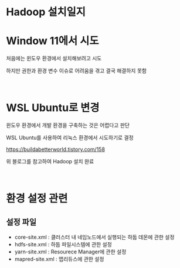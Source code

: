 # Hadoop 설치일지

# Window 11에서 시도

처음에는 윈도우 환경에서 설치해보려고 시도

하지만 권한과 환경 변수 이슈로 어려움을 겪고 결국 해결하지 못함

</br>

# WSL Ubuntu로 변경

윈도우 환경에서 개발 환경을 구축하는 것은 어렵다고 판단

WSL Ubuntu를 사용하여 리눅스 환경에서 시도하기로 결정

https://buildabetterworld.tistory.com/158

위 블로그를 참고하여 Hadoop 설치 완료

</br>

# 환경 설정 관련

## 설정 파일

- core-site.xml : 클러스터 내 네임노드에서 실행되는 하둡 데몬에 관한 설정
- hdfs-site.xml : 하둡 파일시스템에 관한 설정
- yarn-site.xml : Resourece Manager에 관한 설정
- mapred-site.xml : 맵리듀스에 관한 설정